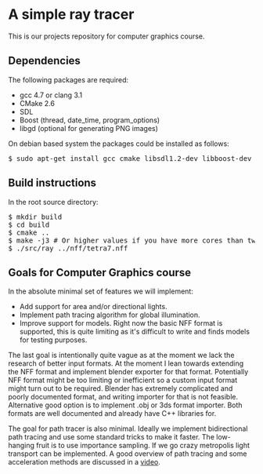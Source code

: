 # A simple ray tracer

This is our projects repository for computer graphics course.

## Dependencies
  
The following packages are required:
* gcc 4.7 or clang 3.1
* CMake 2.6
* SDL
* Boost (thread, date\_time, program\_options)
* libgd (optional for generating PNG images)

On debian based system the packages could be installed as follows:
<pre>
$ sudo apt-get install gcc cmake libsdl1.2-dev libboost-dev libgd-dev
</pre>

## Build instructions

In the root source directory:
<pre>
$ mkdir build
$ cd build
$ cmake ..
$ make -j3 # Or higher values if you have more cores than two
$ ./src/ray ../nff/tetra7.nff
</pre>

## Goals for Computer Graphics course

In the absolute minimal set of features we will implement:
* Add support for area and/or directional lights.
* Implement path tracing algorithm for global illumination.
* Improve support for models. Right now the basic NFF format is supported, this
  is quite limiting as it's difficult to write and finds models for testing
  purposes.

The last goal is intentionally quite vague as at the moment we lack the
research of better input formats. At the moment I lean towards extending the
NFF format and implement blender exporter for that format. Potentially NFF
format might be too limiting or inefficient so a custom input format might turn
out to be required. Blender has extremely complicated and poorly documented
format, and writing importer for that is not feasible. Alternative good option
is to implement .obj or 3ds format importer. Both formats are well documented
and already have C++ libraries for.

The goal for path tracer is also minimal. Ideally we implement bidirectional
path tracing and use some standard tricks to make it faster. The low-hanging
fruit is to use importance sampling. If we go crazy metropolis light transport
can be implemented. A good overview of path tracing and some acceleration
methods are discussed in a
[video](https://www.youtube.com/watch?v=QhJhVkbCgVU "Bidirectional Path Tracing").
